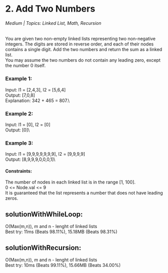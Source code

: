 # 2. Add Two Numbers
###### Medium | Topics: Linked List, Math, Recursion
You are given two non-empty linked lists representing two non-negative integers. The digits are stored in reverse order, and each of their nodes contains a single digit. Add the two numbers and return the sum as a linked list.\
You may assume the two numbers do not contain any leading zero, except the number 0 itself.

### Example 1:
Input: l1 = [2,4,3], l2 = [5,6,4]\
Output: [7,0,8]\
Explanation: 342 + 465 = 807.\
### Example 2:
Input: l1 = [0], l2 = [0]\
Output: [0]\
### Example 3:
Input: l1 = [9,9,9,9,9,9,9], l2 = [9,9,9,9]\
Output: [8,9,9,9,0,0,0,1]\

#### Constraints:
The number of nodes in each linked list is in the range [1, 100].\
0 <= Node.val <= 9\
It is guaranteed that the list represents a number that does not have leading zeros.

## solutionWithWhileLoop:
O(Max(m,n)), m and n - lenght of linked lists\
Best try: 11ms (Beats 98.11%), 15.18MB (Beats 98.31%)

## solutionWithRecursion:
O(Max(m,n)), m and n - lenght of linked lists\
Best try: 10ms (Beats 99.11%), 15.66MB (Beats 34.00%)
